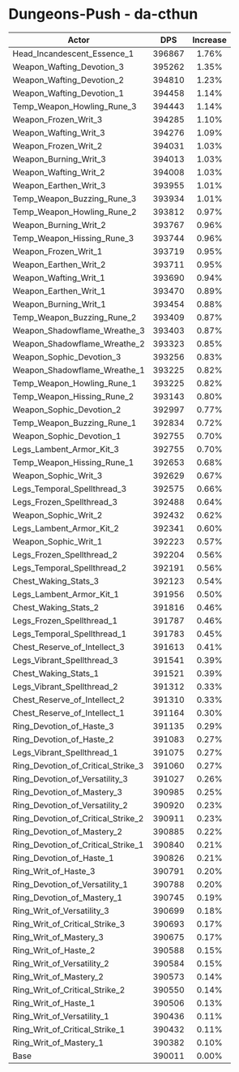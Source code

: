 # Dungeons-Push - da-cthun
| Actor | DPS | Increase |
|---|:---:|:---:|
|Head_Incandescent_Essence_1|396867|1.76%|
|Weapon_Wafting_Devotion_3|395262|1.35%|
|Weapon_Wafting_Devotion_2|394810|1.23%|
|Weapon_Wafting_Devotion_1|394458|1.14%|
|Temp_Weapon_Howling_Rune_3|394443|1.14%|
|Weapon_Frozen_Writ_3|394285|1.10%|
|Weapon_Wafting_Writ_3|394276|1.09%|
|Weapon_Frozen_Writ_2|394031|1.03%|
|Weapon_Burning_Writ_3|394013|1.03%|
|Weapon_Wafting_Writ_2|394008|1.03%|
|Weapon_Earthen_Writ_3|393955|1.01%|
|Temp_Weapon_Buzzing_Rune_3|393934|1.01%|
|Temp_Weapon_Howling_Rune_2|393812|0.97%|
|Weapon_Burning_Writ_2|393767|0.96%|
|Temp_Weapon_Hissing_Rune_3|393744|0.96%|
|Weapon_Frozen_Writ_1|393719|0.95%|
|Weapon_Earthen_Writ_2|393711|0.95%|
|Weapon_Wafting_Writ_1|393690|0.94%|
|Weapon_Earthen_Writ_1|393470|0.89%|
|Weapon_Burning_Writ_1|393454|0.88%|
|Temp_Weapon_Buzzing_Rune_2|393409|0.87%|
|Weapon_Shadowflame_Wreathe_3|393403|0.87%|
|Weapon_Shadowflame_Wreathe_2|393323|0.85%|
|Weapon_Sophic_Devotion_3|393256|0.83%|
|Weapon_Shadowflame_Wreathe_1|393225|0.82%|
|Temp_Weapon_Howling_Rune_1|393225|0.82%|
|Temp_Weapon_Hissing_Rune_2|393143|0.80%|
|Weapon_Sophic_Devotion_2|392997|0.77%|
|Temp_Weapon_Buzzing_Rune_1|392834|0.72%|
|Weapon_Sophic_Devotion_1|392755|0.70%|
|Legs_Lambent_Armor_Kit_3|392755|0.70%|
|Temp_Weapon_Hissing_Rune_1|392653|0.68%|
|Weapon_Sophic_Writ_3|392629|0.67%|
|Legs_Temporal_Spellthread_3|392575|0.66%|
|Legs_Frozen_Spellthread_3|392488|0.64%|
|Weapon_Sophic_Writ_2|392432|0.62%|
|Legs_Lambent_Armor_Kit_2|392341|0.60%|
|Weapon_Sophic_Writ_1|392223|0.57%|
|Legs_Frozen_Spellthread_2|392204|0.56%|
|Legs_Temporal_Spellthread_2|392191|0.56%|
|Chest_Waking_Stats_3|392123|0.54%|
|Legs_Lambent_Armor_Kit_1|391956|0.50%|
|Chest_Waking_Stats_2|391816|0.46%|
|Legs_Frozen_Spellthread_1|391787|0.46%|
|Legs_Temporal_Spellthread_1|391783|0.45%|
|Chest_Reserve_of_Intellect_3|391613|0.41%|
|Legs_Vibrant_Spellthread_3|391541|0.39%|
|Chest_Waking_Stats_1|391521|0.39%|
|Legs_Vibrant_Spellthread_2|391312|0.33%|
|Chest_Reserve_of_Intellect_2|391310|0.33%|
|Chest_Reserve_of_Intellect_1|391164|0.30%|
|Ring_Devotion_of_Haste_3|391135|0.29%|
|Ring_Devotion_of_Haste_2|391083|0.27%|
|Legs_Vibrant_Spellthread_1|391075|0.27%|
|Ring_Devotion_of_Critical_Strike_3|391060|0.27%|
|Ring_Devotion_of_Versatility_3|391027|0.26%|
|Ring_Devotion_of_Mastery_3|390985|0.25%|
|Ring_Devotion_of_Versatility_2|390920|0.23%|
|Ring_Devotion_of_Critical_Strike_2|390911|0.23%|
|Ring_Devotion_of_Mastery_2|390885|0.22%|
|Ring_Devotion_of_Critical_Strike_1|390840|0.21%|
|Ring_Devotion_of_Haste_1|390826|0.21%|
|Ring_Writ_of_Haste_3|390791|0.20%|
|Ring_Devotion_of_Versatility_1|390788|0.20%|
|Ring_Devotion_of_Mastery_1|390745|0.19%|
|Ring_Writ_of_Versatility_3|390699|0.18%|
|Ring_Writ_of_Critical_Strike_3|390693|0.17%|
|Ring_Writ_of_Mastery_3|390675|0.17%|
|Ring_Writ_of_Haste_2|390588|0.15%|
|Ring_Writ_of_Versatility_2|390584|0.15%|
|Ring_Writ_of_Mastery_2|390573|0.14%|
|Ring_Writ_of_Critical_Strike_2|390550|0.14%|
|Ring_Writ_of_Haste_1|390506|0.13%|
|Ring_Writ_of_Versatility_1|390436|0.11%|
|Ring_Writ_of_Critical_Strike_1|390432|0.11%|
|Ring_Writ_of_Mastery_1|390382|0.10%|
|Base|390011|0.00%|
